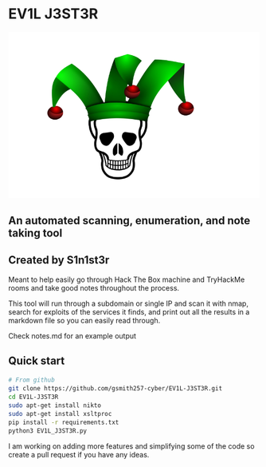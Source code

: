 # EV1L J3ST3R
<div id="header" align="center">
  <img src=https://github.com/gsmith257-cyber/EV1L-J3ST3R/blob/main/skullJester.png />
 </div>
<h2>An automated scanning, enumeration, and note taking tool</h2>
<h2>Created by S1n1st3r</h2>

Meant to help easily go through Hack The Box machine and TryHackMe rooms and take good notes throughout the process.

This tool will run through a subdomain or single IP and scan it with nmap, search for exploits of the services it finds, and print out all the results in a markdown file so you can easily read through.
<div>
Check notes.md for an example output

## Quick start
```bash
# From github
git clone https://github.com/gsmith257-cyber/EV1L-J3ST3R.git
cd EV1L-J3ST3R
sudo apt-get install nikto
sudo apt-get install xsltproc
pip install -r requirements.txt
python3 EV1L_J3ST3R.py
```
<div>

I am working on adding more features and simplifying some of the code so create a pull request if you have any ideas.

